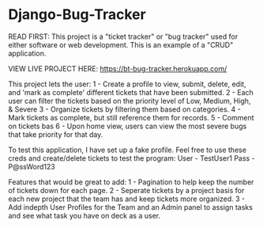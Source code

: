 # Django-Bug-Tracker

READ FIRST: This project is a "ticket tracker" or "bug tracker" used for either software or web development. This is an example of a "CRUD" application. 

VIEW LIVE PROJECT HERE: https://bt-bug-tracker.herokuapp.com/

This project lets the user: 
1 - Create a profile to view, submit, delete, edit, and 'mark as complete' different tickets that have been submitted. 
2 - Each user can filter the tickets based on the priority level of Low, Medium, High, & Severe
3 - Organize tickets by filtering them based on categories. 
4 - Mark tickets as complete, but still reference them for records. 
5 - Comment on tickets bas
6 - Upon home view, users can view the most severe bugs that take priority for that day. 

To test this application, I have set up a fake profile. Feel free to use these creds and create/delete tickets to test the program: 
User - TestUser1
Pass - P@ssWord123

Features that would be great to add: 
1 - Pagination to help keep the number of tickets down for each page. 
2 - Seperate tickets by a project basis for each new project that the team has and keep tickets more organized. 
3 - Add indepth User Profiles for the Team and an Admin panel to assign tasks and see what task you have on deck as a user.

